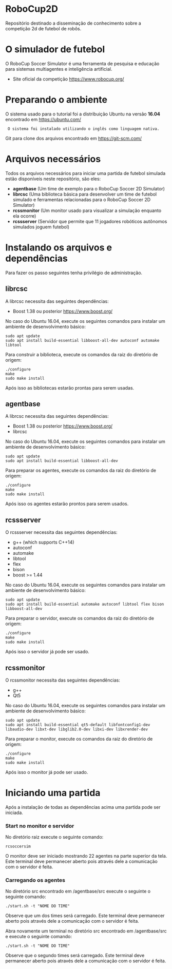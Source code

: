 # RoboCup2D

Repositório destinado a disseminação de conhecimento sobre a competição 2d de futebol de robôs. 

# O simulador de futebol

O RoboCup Soccer Simulator é uma ferramenta de pesquisa e educação para sistemas multiagentes e inteligência artificial.

- Site oficial da competição https://www.robocup.org/
  
# Preparando o ambiente

O sistema usado para o tutorial foi a distribuição Ubuntu na versão **16.04** encontrado em https://ubuntu.com/

     O sistema foi instalado utilizando o inglês como linguagem nativa.
 
Git para clone dos arquivos encontrado em https://git-scm.com/

# Arquivos necessários

Todos os arquivos necessários para iniciar uma partida de futebol simulada estão disponíveis neste repositório, são eles:

   - **agentbase** (Um time de exemplo para o RoboCup Soccer 2D Simulator)
   - **librcsc** (Uma biblioteca básica para desenvolver um time de futebol simulado e ferramentas relacionadas para o RoboCup Soccer 2D Simulator)
   - **rcssmonitor** (Um monitor usado para visualizar a simulação enquanto ela ocorre)
   - **rcssserver** (Servidor que permite que 11 jogadores robóticos autônomos simulados joguem futebol)

# Instalando os arquivos e dependências

Para fazer os passo seguintes tenha privilégio de administração. 

## librcsc

A librcsc necessita das seguintes dependências:

- Boost 1.38 ou posterior https://www.boost.org/

No caso do Ubuntu 16.04, execute os seguintes comandos para instalar um ambiente de desenvolvimento básico:
```
sudo apt update
sudo apt install build-essential libboost-all-dev autoconf automake libtool
```

Para construir a biblioteca, execute os comandos da raiz do diretório de origem:
```
./configure
make
sudo make install
```

Após isso as bibliotecas estarão prontas para serem usadas.

## agentbase

A librcsc necessita das seguintes dependências:

- Boost 1.38 ou posterior https://www.boost.org/
- librcsc

No caso do Ubuntu 16.04, execute os seguintes comandos para instalar um ambiente de desenvolvimento básico:
```
sudo apt update
sudo apt install build-essential libboost-all-dev
```
Para preparar os agentes, execute os comandos da raiz do diretório de origem:
```
./configure
make
sudo make install
```

Após isso os agentes estarão prontos para serem usados.

## rcssserver

O rcssserver necessita das seguintes dependências:

- g++ (which supports C++14)
- autoconf
- automake
- libtool
- flex
- bison
- boost >= 1.44

No caso do Ubuntu 16.04, execute os seguintes comandos para instalar um ambiente de desenvolvimento básico:
```
sudo apt update
sudo apt install build-essential automake autoconf libtool flex bison libboost-all-dev
```

Para preparar o servidor, execute os comandos da raiz do diretório de origem:
```
./configure
make
sudo make install
```

Após isso o servidor já pode ser usado.

## rcssmonitor

O rcssmonitor necessita das seguintes dependências:

- g++
- Qt5

No caso do Ubuntu 16.04, execute os seguintes comandos para instalar um ambiente de desenvolvimento básico:
```
sudo apt update
sudo apt install build-essential qt5-default libfontconfig1-dev libaudio-dev libxt-dev libglib2.0-dev libxi-dev libxrender-dev
```

Para preparar o monitor, execute os comandos da raiz do diretório de origem:
```
./configure
make
sudo make install
```

Após isso o monitor já pode ser usado.

# Iniciando uma partida

Após a instalação de todas as dependências acima uma partida pode ser iniciada.

### Start no monitor e servidor

No diretório raiz execute o seguinte comando:
```
rcsoccersim
```

O monitor deve ser iniciado mostrando 22 agentes na parte superior da tela. Este terminal deve permanecer aberto pois através dele a comunicação com o servidor é feita.

### Carregando os agentes

No diretório src encontrado em /agentbase/src execute o seguinte o seguinte comando:
```
./start.sh -t "NOME DO TIME"
```

Observe que um dos times será carregado. Este terminal deve permanecer aberto pois através dele a comunicação com o servidor é feita.

Abra novamente um terminal no diretório src encontrado em /agentbase/src e execute o seguinte comando:
```
./start.sh -t "NOME DO TIME"
```

Observe que o segundo times será carregado. Este terminal deve permanecer aberto pois através dele a comunicação com o servidor é feita.
